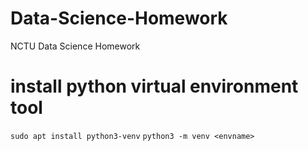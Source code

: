 # Data-Science-Homework

NCTU Data Science Homework

# install python virtual environment tool

`sudo apt install python3-venv`
`python3 -m venv <envname>`
